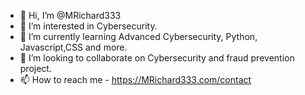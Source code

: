 - 👋 Hi, I’m @MRichard333
- 👀 I’m interested in Cybersecurity.
- 🌱 I’m currently learning Advanced Cybersecurity, Python, Javascript,CSS and more.
- 💞️ I’m looking to collaborate on Cybersecurity and fraud prevention project.
- 📫 How to reach me - https://MRichard333.com/contact

<!---
MRichard333/MRichard333 is a ✨ special ✨ repository because its `README.md` (this file) appears on your GitHub profile.
You can click the Preview link to take a look at your changes.
--->
